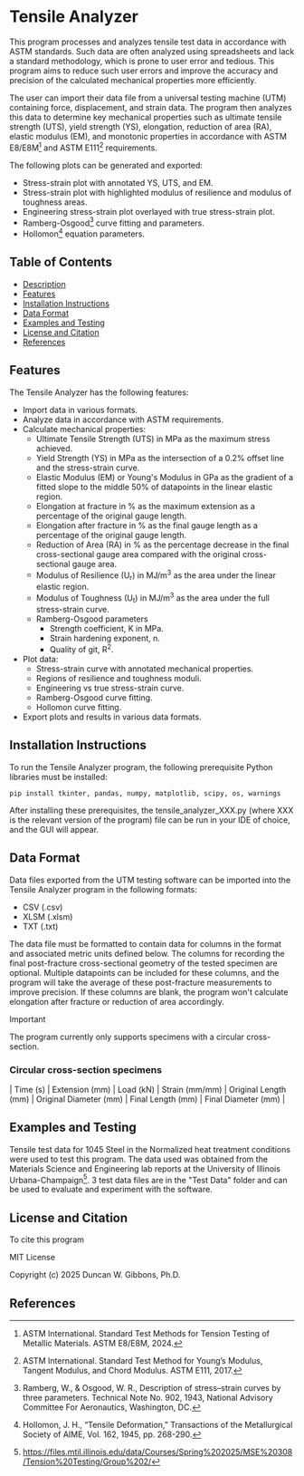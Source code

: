 # Tensile Analyzer
This program processes and analyzes tensile test data in accordance with ASTM standards. Such data are often analyzed using spreadsheets and lack a standard methodology, which is prone to user error and tedious. This program aims to reduce such user errors and improve the accuracy and precision of the calculated mechanical properties more efficiently. 

The user can import their data file from a universal testing machine (UTM) containing force, displacement, and strain data. The program then analyzes this data to determine key mechanical properties such as ultimate tensile strength (UTS), yield strength (YS), elongation, reduction of area (RA), elastic modulus (EM), and monotonic properties in accordance with ASTM E8/E8M[^1] and ASTM E111[^2] requirements.

The following plots can be generated and exported:
- Stress-strain plot with annotated YS, UTS, and EM.
- Stress-strain plot with highlighted modulus of resilience and modulus of toughness areas.
- Engineering stress-strain plot overlayed with true stress-strain plot.
- Ramberg-Osgood[^3] curve fitting and parameters.
- Hollomon[^4] equation parameters.

## Table of Contents
- [Description](#tensile-analyzer)
- [Features](#features)
- [Installation Instructions](#installation-instructions)
- [Data Format](#data-format)
- [Examples and Testing](#examples-and-testing)
- [License and Citation](#license-and-citation)
- [References](#references)
## Features
The Tensile Analyzer has the following features:
- Import data in various formats.
- Analyze data in accordance with ASTM requirements.
- Calculate mechanical properties:
  - Ultimate Tensile Strength (UTS) in MPa as the maximum stress achieved.
  - Yield Strength (YS) in MPa as the intersection of a 0.2% offset line and the stress-strain curve.
  - Elastic Modulus (EM) or Young's Modulus in GPa as the gradient of a fitted slope to the middle 50% of datapoints in the linear elastic region.
  - Elongation at fracture in % as the maximum extension as a percentage of the original gauge length.
  - Elongation after fracture in % as the final gauge length as a percentage of the original gauge length.
  - Reduction of Area (RA) in % as the percentage decrease in the final cross-sectional gauge area compared with the original cross-sectional gauge area.
  - Modulus of Resilience (U<sub>r</sub>) in MJ/m<sup>3</sup> as the area under the linear elastic region.
  - Modulus of Toughness (U<sub>t</sub>) in MJ/m<sup>3</sup> as the area under the full stress-strain curve.
  - Ramberg-Osgood parameters
    - Strength coefficient, K in MPa.
    - Strain hardening exponent, n.
    - Quality of git, R<sup>2</sup>.
- Plot data:
  - Stress-strain curve with annotated mechanical properties.
  - Regions of resilience and toughness moduli.
  - Engineering vs true stress-strain curve.
  - Ramberg-Osgood curve fitting.
  - Hollomon curve fitting.
- Export plots and results in various data formats.
## Installation Instructions
To run the Tensile Analyzer program, the following prerequisite Python libraries must be installed:
```
pip install tkinter, pandas, numpy, matplotlib, scipy, os, warnings
```
After installing these prerequisites, the tensile_analyzer_XXX.py (where XXX is the relevant version of the program) file can be run in your IDE of choice, and the GUI will appear.

## Data Format
Data files exported from the UTM testing software can be imported into the Tensile Analyzer program in the following formats:
- CSV (.csv)
- XLSM (.xlsm)
- TXT (.txt)

The data file must be formatted to contain data for columns in the format and associated metric units defined below. The columns for recording the final post-fracture cross-sectional geometry of the tested specimen are optional. Multiple datapoints can be included for these columns, and the program will take the average of these post-fracture measurements to improve precision. If these columns are blank, the program won't calculate elongation after fracture or reduction of area accordingly.

> [!IMPORTANT]
>  The program currently only supports specimens with a circular cross-section.

### Circular cross-section specimens
| Time (s) | Extension (mm)	| Load (kN)	| Strain (mm/mm)	| Original Length (mm)	| Original Diameter (mm)	| Final Length (mm)	| Final Diameter (mm) |
<?  ### Rectangular cross-section specimens 
 | Time (s) | Extension (mm)	| Load (kN)	| Strain (mm/mm)	| Original Length (mm)	| Original Thickness (mm)	| Original Width (mm)	| Final Length (mm)	| Final Thickness (mm) | Final Width (mm) | ?>

## Examples and Testing

Tensile test data for 1045 Steel in the Normalized heat treatment conditions were used to test this program. The data used was obtained from the Materials Science and Engineering lab reports at the University of Illinois Urbana-Champaign[^5]. 3 test data files are in the "Test Data" folder and can be used to evaluate and experiment with the software.

## License and Citation
To cite this program

MIT License

Copyright (c) 2025 Duncan W. Gibbons, Ph.D.

## References

[^1]: ASTM International. Standard Test Methods for Tension Testing of Metallic Materials. ASTM E8/E8M, 2024.
[^2]: ASTM International. Standard Test Method for Young’s Modulus, Tangent Modulus, and Chord Modulus. ASTM E111, 2017.
[^3]: Ramberg, W., & Osgood, W. R., Description of stress–strain curves by three parameters. Technical Note No. 902, 1943, National Advisory Committee For Aeronautics, Washington, DC. 
[^4]: Hollomon, J. H., “Tensile Deformation,” Transactions of the Metallurgical Society of AIME, Vol. 162, 1945, pp. 268-290.
[^5]: https://files.mtil.illinois.edu/data/Courses/Spring%202025/MSE%20308/Tension%20Testing/Group%202/
